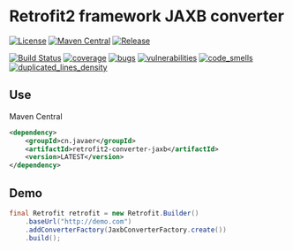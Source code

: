 Retrofit2 framework JAXB converter
==================================

[![License](https://img.shields.io/badge/License-Apache%202.0-blue.svg)](https://opensource.org/licenses/Apache-2.0)
[![Maven Central](https://maven-badges.herokuapp.com/maven-central/cn.javaer/retrofit2-converter-jaxb/badge.svg)](https://maven-badges.herokuapp.com/maven-central/cn.javaer/retrofit2-converter-jaxb)
[![Release](https://jitpack.io/v/cn-src/retrofit2-converter-jaxb.svg)](https://jitpack.io/#cn-src/retrofit2-converter-jaxb)

[![Build Status](https://travis-ci.org/cn-src/retrofit2-converter-jaxb.svg?branch=master)](https://travis-ci.org/cn-src/retrofit2-converter-jaxb)
[![coverage](https://sonarcloud.io/api/badges/measure?key=cn.javaer:retrofit2-converter-jaxb&metric=coverage)](https://sonarcloud.io/dashboard/index/cn.javaer:retrofit2-converter-jaxb)
[![bugs](https://sonarcloud.io/api/badges/measure?key=cn.javaer:retrofit2-converter-jaxb&metric=bugs)](https://sonarcloud.io/dashboard/index/cn.javaer:retrofit2-converter-jaxb)
[![vulnerabilities](https://sonarcloud.io/api/badges/measure?key=cn.javaer:retrofit2-converter-jaxb&metric=vulnerabilities)](https://sonarcloud.io/dashboard/index/cn.javaer:retrofit2-converter-jaxb)
[![code_smells](https://sonarcloud.io/api/badges/measure?key=cn.javaer:retrofit2-converter-jaxb&metric=code_smells)](https://sonarcloud.io/dashboard/index/cn.javaer:retrofit2-converter-jaxb)
[![duplicated_lines_density](https://sonarcloud.io/api/badges/measure?key=cn.javaer:retrofit2-converter-jaxb&metric=duplicated_lines_density)](https://sonarcloud.io/dashboard/index/cn.javaer:retrofit2-converter-jaxb)

## Use
Maven Central

```xml
<dependency>
    <groupId>cn.javaer</groupId>
    <artifactId>retrofit2-converter-jaxb</artifactId>
    <version>LATEST</version>
</dependency>
```

## Demo

```java
final Retrofit retrofit = new Retrofit.Builder()
    .baseUrl("http://demo.com")
    .addConverterFactory(JaxbConverterFactory.create())
    .build();
```


